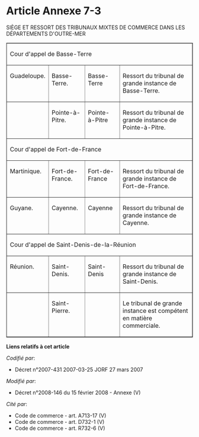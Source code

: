 # Article Annexe 7-3

SIÈGE ET RESSORT DES TRIBUNAUX MIXTES DE COMMERCE DANS LES DÉPARTEMENTS D'OUTRE-MER

<table border="1" cellpadding="0" cellspacing="1">
  <tbody>
    <tr>
      <td colspan="4" valign="top">

Cour d'appel de Basse-Terre

</td>
    </tr>
    <tr>
      <td valign="top">

Guadeloupe.

</td>
      <td valign="top">

Basse-Terre.

</td>
      <td valign="top">

Basse-Terre

</td>
      <td valign="top">

Ressort du tribunal de grande instance de Basse-Terre.

</td>
    </tr>
    <tr>
      <td valign="top">

</td>
      <td valign="top">

Pointe-à-Pitre.

</td>
      <td valign="top">

Pointe-à-Pitre

</td>
      <td valign="top">

Ressort du tribunal de grande instance de Pointe-à-Pitre.

</td>
    </tr>
    <tr>
      <td colspan="4" valign="top">

Cour d'appel de Fort-de-France

</td>
    </tr>
    <tr>
      <td valign="top">

Martinique.

</td>
      <td valign="top">

Fort-de-France.

</td>
      <td valign="top">

Fort-de-France

</td>
      <td valign="top">

Ressort du tribunal de grande instance de Fort-de-France.

</td>
    </tr>
    <tr>
      <td valign="top">

Guyane.

</td>
      <td valign="top">

Cayenne.

</td>
      <td valign="top">

Cayenne

</td>
      <td valign="top">

Ressort du tribunal de grande instance de Cayenne.

</td>
    </tr>
    <tr>
      <td colspan="4" valign="top">

Cour d'appel de Saint-Denis-de-la-Réunion

</td>
    </tr>
    <tr>
      <td valign="top">

Réunion.

</td>
      <td valign="top">

Saint-Denis.

</td>
      <td valign="top">

Saint-Denis

</td>
      <td valign="top">

Ressort du tribunal de grande instance de Saint-Denis.

</td>
    </tr>
    <tr>
      <td valign="top">

</td>
      <td valign="top">

Saint-Pierre.

</td>
      <td valign="top">

</td>
      <td valign="top">

Le tribunal de grande instance est compétent en matière commerciale.

</td>
    </tr>
  </tbody>
</table>

**Liens relatifs à cet article**

_Codifié par_:

  - Décret n°2007-431 2007-03-25 JORF 27 mars 2007

_Modifié par_:

  - Décret n°2008-146 du 15 février 2008 -  Annexe (V)

_Cité par_:

  - Code de commerce - art. A713-17 (V)
  - Code de commerce - art. D732-1 (V)
  - Code de commerce - art. R732-6 (V)
